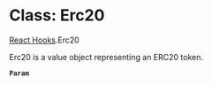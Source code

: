 # Class: Erc20

[React Hooks](../modules/React_Hooks.md).Erc20

Erc20 is a value object representing an ERC20 token.

**`Param`**
